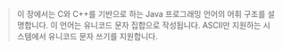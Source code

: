 > 이 장에서는 C와 C++를 기반으로 하는 Java 프로그래밍 언어의 어휘 구조를 설명합니다. 이 언어는 유니코드 문자 집합으로 작성됩니다. ASCII만 지원하는 시스템에서 유니코드 문자 쓰기를 지원합니다.


